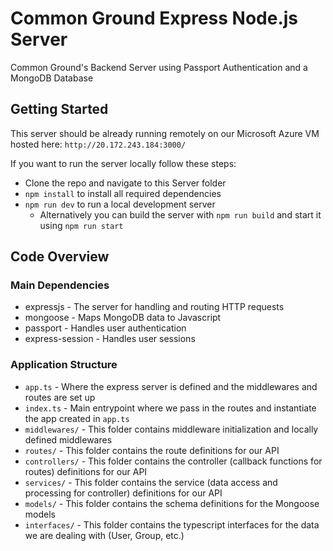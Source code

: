 # Common Ground Express Node.js Server
Common Ground's Backend Server using Passport Authentication and a MongoDB Database
## Getting Started
This server should be already running remotely on our Microsoft Azure VM hosted here:
`http://20.172.243.184:3000/`

If you want to run the server locally follow these steps:

- Clone the repo and navigate to this Server folder
- `npm install` to install all required dependencies
- `npm run dev` to run a local development server
  - Alternatively you can build the server with `npm run build` and start it using `npm run start`
  
## Code Overview
### Main Dependencies
- expressjs - The server for handling and routing HTTP requests
- mongoose - Maps MongoDB data to Javascript
- passport - Handles user authentication
- express-session - Handles user sessions

### Application Structure
- `app.ts` - Where the express server is defined and the middlewares and routes are set up
- `index.ts` - Main entrypoint where we pass in the routes and instantiate the app created in `app.ts`
- `middlewares/` - This folder contains middleware initialization and locally defined middlewares
- `routes/` - This folder contains the route definitions for our API
- `controllers/` - This folder contains the controller (callback functions for routes) definitions for our API
- `services/` - This folder contains the service (data access and processing for controller) definitions for our API
- `models/` - This folder contains the schema definitions for the Mongoose models
- `interfaces/` - This folder contains the typescript interfaces for the data we are dealing with (User, Group, etc.)

